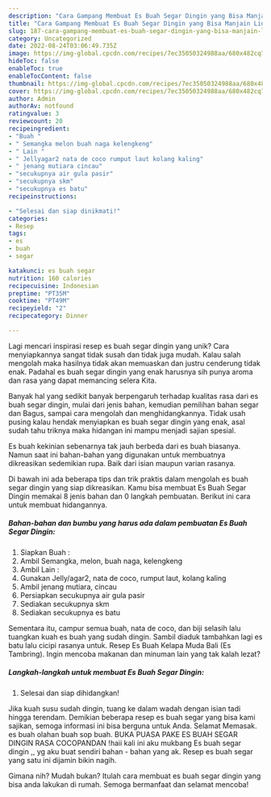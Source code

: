 ```yaml
---
description: "Cara Gampang Membuat Es Buah Segar Dingin yang Bisa Manjain Lidah"
title: "Cara Gampang Membuat Es Buah Segar Dingin yang Bisa Manjain Lidah"
slug: 187-cara-gampang-membuat-es-buah-segar-dingin-yang-bisa-manjain-lidah
category: Uncategorized
date: 2022-08-24T03:06:49.735Z
image: https://img-global.cpcdn.com/recipes/7ec35050324988aa/680x482cq70/es-buah-segar-dingin-foto-resep-utama.jpg
hideToc: false
enableToc: true
enableTocContent: false
thumbnail: https://img-global.cpcdn.com/recipes/7ec35050324988aa/680x482cq70/es-buah-segar-dingin-foto-resep-utama.jpg
cover: https://img-global.cpcdn.com/recipes/7ec35050324988aa/680x482cq70/es-buah-segar-dingin-foto-resep-utama.jpg
author: Admin
authorAv: notfound
ratingvalue: 3
reviewcount: 20
recipeingredient:
- "Buah "
- " Semangka melon buah naga kelengkeng"
- " Lain "
- " Jellyagar2 nata de coco rumput laut kolang kaling"
- " jenang mutiara cincau"
- "secukupnya air gula pasir"
- "secukupnya skm"
- "secukupnya es batu"
recipeinstructions:

- "Selesai dan siap dinikmati!"
categories:
- Resep
tags:
- es
- buah
- segar

katakunci: es buah segar 
nutrition: 160 calories
recipecuisine: Indonesian
preptime: "PT35M"
cooktime: "PT49M"
recipeyield: "2"
recipecategory: Dinner

---
```





Lagi mencari inspirasi resep es buah segar dingin yang unik? Cara menyiapkannya sangat tidak susah dan tidak juga mudah. Kalau salah mengolah maka hasilnya tidak akan memuaskan dan justru cenderung tidak enak. Padahal es buah segar dingin yang enak harusnya sih punya aroma dan rasa yang dapat memancing selera Kita.





Banyak hal yang sedikit banyak berpengaruh terhadap kualitas rasa dari es buah segar dingin, mulai dari jenis bahan, kemudian pemilihan bahan segar dan Bagus, sampai cara mengolah dan menghidangkannya. Tidak usah pusing kalau hendak menyiapkan es buah segar dingin yang enak,      asal sudah tahu triknya maka hidangan ini mampu menjadi sajian spesial.














Es buah kekinian sebenarnya tak jauh berbeda dari es buah biasanya. Namun saat ini bahan-bahan yang digunakan untuk membuatnya dikreasikan sedemikian rupa. Baik dari isian maupun varian rasanya.






Di bawah ini ada beberapa tips dan trik praktis dalam mengolah es buah segar dingin yang siap dikreasikan. Kamu bisa membuat Es Buah Segar Dingin memakai 8 jenis bahan dan 0 langkah pembuatan. Berikut ini cara untuk membuat hidangannya.

<!--inarticleads1-->

##### Bahan-bahan dan bumbu yang harus ada dalam pembuatan Es Buah Segar Dingin:

1. Siapkan Buah :
1. Ambil  Semangka, melon, buah naga, kelengkeng
1. Ambil  Lain :
1. Gunakan  Jelly/agar2, nata de coco, rumput laut, kolang kaling
1. Ambil  jenang mutiara, cincau
1. Persiapkan secukupnya air gula pasir
1. Sediakan secukupnya skm
1. Sediakan secukupnya es batu


Sementara itu, campur semua buah, nata de coco, dan biji selasih lalu tuangkan kuah es buah yang sudah dingin. Sambil diaduk tambahkan lagi es batu lalu cicipi rasanya untuk. Resep Es Buah Kelapa Muda Bali (Es Tambring). Ingin mencoba makanan dan minuman lain yang tak kalah lezat? 

<!--inarticleads2-->

##### Langkah-langkah untuk membuat Es Buah Segar Dingin:


1. Selesai dan siap dihidangkan!

Jika kuah susu sudah dingin, tuang ke dalam wadah dengan isian tadi hingga terendam. Demikian beberapa resep es buah segar yang bisa kami sajikan, semoga informasi ini bisa berguna untuk Anda. Selamat Memasak. es buah olahan buah sop buah. BUKA PUASA PAKE ES BUAH SEGAR DINGIN RASA COCOPANDAN !haii kali ini aku mukbang Es buah segar dingin ,, yg aku buat sendiri bahan - bahan yang ak. Resep es buah segar yang satu ini dijamin bikin nagih. 

Gimana nih? Mudah bukan? Itulah cara membuat es buah segar dingin yang bisa anda lakukan di rumah. Semoga bermanfaat dan selamat mencoba!
